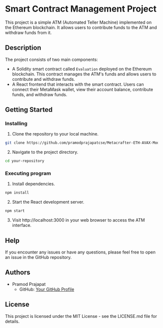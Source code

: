
# Smart Contract Management Project

This project is a simple ATM (Automated Teller Machine) implemented on the Ethereum blockchain. It allows users to contribute funds to the ATM and withdraw funds from it.

## Description

The project consists of two main components:
- A Solidity smart contract called `Evaluation` deployed on the Ethereum blockchain. This contract manages the ATM's funds and allows users to contribute and withdraw funds.
- A React frontend that interacts with the smart contract. Users can connect their MetaMask wallet, view their account balance, contribute funds, and withdraw funds.

## Getting Started

### Installing

1. Clone the repository to your local machine.

```bash
git clone https://github.com/pramodprajapatcse/Metacrafter-ETH-AVAX-Module-2/
```

2. Navigate to the project directory.

```bash
cd your-repository
```

### Executing program

1. Install dependencies.

```bash
npm install
```

2. Start the React development server.

```bash
npm start
```

3. Visit http://localhost:3000 in your web browser to access the ATM interface.

## Help

If you encounter any issues or have any questions, please feel free to open an issue in the GitHub repository.

## Authors

- Pramod Prajapat
  - GitHub: [Your GitHub Profile](https://github.com/pramodprajapatcse)
    

## License

This project is licensed under the MIT License - see the LICENSE.md file for details.

```
